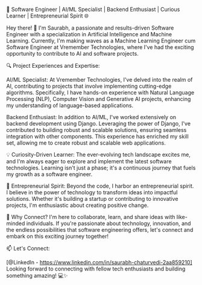 🚀 Software Engineer | AI/ML Specialist | Backend Enthusiast | Curious Learner | Entrepreneurial Spirit 🌐

Hey there! 👋 I'm Saurabh, a passionate and results-driven Software Engineer with a specialization in Artificial Intelligence and Machine Learning. Currently, I'm making waves as a Machine Learning Engineer cum Software Engineer at Vremember Technologies, where I've had the exciting opportunity to contribute to AI and software projects.

🔍 Project Experiences and Expertise:

AI/ML Specialist: At Vremember Technologies, I've delved into the realm of AI, contributing to projects that involve implementing cutting-edge algorithms. Specifically, I have hands-on experience with Natural Language Processing (NLP), Computer Vision and Generative AI projects, enhancing my understanding of language-based applications.

Backend Enthusiast: In addition to AI/ML, I've worked extensively on backend development using Django. Leveraging the power of Django, I've contributed to building robust and scalable solutions, ensuring seamless integration with other components. This experience has enriched my skill set, allowing me to create robust and scalable web applications.

💡 Curiosity-Driven Learner:
The ever-evolving tech landscape excites me, and I'm always eager to explore and implement the latest software technologies. Learning isn't just a phase; it's a continuous journey that fuels my growth as a software engineer.

🚀 Entrepreneurial Spirit:
Beyond the code, I harbor an entrepreneurial spirit. I believe in the power of technology to transform ideas into impactful solutions. Whether it's building a startup or contributing to innovative projects, I'm enthusiastic about creating positive change.

🌟 Why Connect?
I'm here to collaborate, learn, and share ideas with like-minded individuals. If you're passionate about technology, innovation, and the endless possibilities that software engineering offers, let's connect and embark on this exciting journey together!

📫 Let's Connect:

[@LinkedIn - https://www.linkedin.com/in/saurabh-chaturvedi-2aa859210]
Looking forward to connecting with fellow tech enthusiasts and building something amazing! 💻✨

<!---
saurabhchaturvedi08/saurabhchaturvedi08 is a ✨ special ✨ repository because its `README.md` (this file) appears on your GitHub profile.
You can click the Preview link to take a look at your changes.
--->
